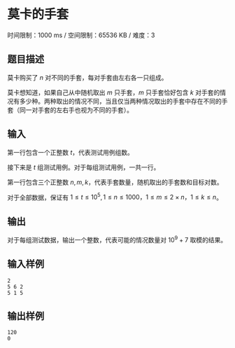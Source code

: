 # 莫卡的手套

时间限制：1000 ms / 空间限制：65536 KB / 难度：3

## 题目描述

莫卡购买了 $n$ 对不同的手套，每对手套由左右各一只组成。

莫卡想知道，如果自己从中随机取出 $m$ 只手套，$m$ 只手套恰好包含 $k$ 对手套的情况有多少种。两种取出的情况不同，当且仅当两种情况取出的手套中存在不同的手套（同一对手套的左右手也视为不同的手套）。

## 输入

第一行包含一个正整数 $t$，代表测试用例组数。

接下来是 $t$ 组测试用例。对于每组测试用例，一共一行。

第一行包含三个正整数 $n,m,k$，代表手套数量，随机取出的手套数和目标对数。

对于全部数据，保证有 $1\leq t\leq 10^5,1\leq n\leq 1000，1\leq m\leq 2\times n，1\leq k\leq n$。

## 输出

对于每组测试数据，输出一个整数，代表可能的情况数量对 $10^9+7$ 取模的结果。

## 输入样例

    2
    5 6 2
    5 1 5

## 输出样例

    120
    0
